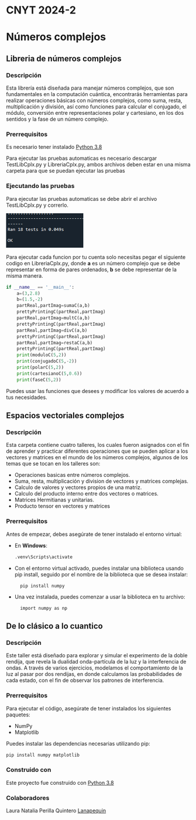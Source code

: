 # CNYT 2024-2
# Números complejos
## Libreria de números complejos
### Descripción
Esta librería está diseñada para manejar números complejos, que son fundamentales en la computación cuántica, encontrarás herramientas para realizar operaciones básicas con números complejos, como suma, resta, multiplicación y división, así como funciones para calcular el conjugado, el módulo, conversión entre representaciones polar y cartesiano, en los dos sentidos y la fase de un número complejo.
### Prerrequisitos
Es necesario tener instalado [Python 3.8](https://www.python.org/)
<p>Para ejecutar las pruebas automaticas es necesario descargar TestLibCplx.py y LibreriaCplx.py, ambos archivos deben estar en una misma carpeta para que se puedan ejecutar las pruebas</p>

### Ejecutando las pruebas
<p>Para ejecutar las pruebas automaticas se debe abrir el archivo TestLibCplx.py y correrlo.</p>

![alt text](image-1.png)

Para ejecutar cada funcion por tu cuenta solo necesitas pegar el siguiente codigo en LibreriaCplx.py, donde __a__ es un número complejo que se debe representar en forma de pares ordenados, **b** se debe representar de la misma manera.</p>


```python
if __name__ == '__main__':
    a=(3,2.8)
    b=(1.5,-2)
    partReal,partImag=sumaC(a,b)
    prettyPrintingC(partReal,partImag)
    partReal,partImag=multC(a,b)  
    prettyPrintingC(partReal,partImag)
    partReal,partImag=divC(a,b)
    prettyPrintingC(partReal,partImag)
    partReal,partImag=restaC(a,b)
    prettyPrintingC(partReal,partImag)
    print(moduloC(5,2))
    print(conjugadoC(5,-2))
    print(polarC(5,2))
    print(cartesianoC(5,0.6))
    print(faseC(5,2))
```

<p>Puedes usar las funciones que desees y modificar los valores de acuerdo a tus necesidades.</p>

## Espacios vectoriales complejos
### Descripción
Esta carpeta contiene cuatro talleres, los cuales fueron asignados con el fin de aprender y practicar diferentes operaciones que se pueden aplicar a los vectores y matrices en el mundo de los números complejos, algunos de los temas que se tocan en los talleres son:

- Operaciones basicas entre números complejos.
- Suma, resta, multiplicación y division de vectores y matrices complejas.
- Calculo de valores y vectores propios de una matriz.
- Calculo del producto interno entre dos vectores o matrices.
- Matrices Hermitianas y unitarias.
- Producto tensor en vectores y matrices

### Prerrequisitos
Antes de empezar, debes asegúrate de tener instalado el entorno virtual:
- En **Windows**:
  ```bash
  .venv\Scripts\activate
- Con el entorno virtual activado, puedes instalar una biblioteca usando pip install, seguido por el nombre de la biblioteca que se desea instalar:
  ``` 
    pip install numpy 
  ``` 
- Una vez instalada, puedes comenzar a usar la biblioteca en tu archivo:
  ``` 
    import numpy as np
  ``` 

## De lo clásico a lo cuantico
### Descripción
Este taller está diseñado para explorar y simular el experimento de la doble rendija, que revela la dualidad onda-partícula de la luz y la interferencia de ondas. A través de varios ejercicios, modelamos el comportamiento de la luz al pasar por dos rendijas, en donde calculamos las probabilidades de cada estado, con el fin de observar los patrones de interferencia.
### Prerrequisitos

Para ejecutar el código, asegúrate de tener instalados los siguientes paquetes:

- NumPy
- Matplotlib

Puedes instalar las dependencias necesarias utilizando pip:

```bash
pip install numpy matplotlib
```
### Construido con
Este proyecto fue construido con [Python 3.8](https://www.python.org/)
### Colaboradores
Laura Natalia Perilla Quintero [Lanapequin](https://github.com/Lanapequin)
